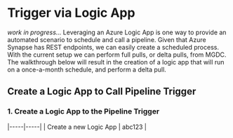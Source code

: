 # Trigger via Logic App
*work in progress...*
Leveraging an Azure Logic App is one way to provide an automated scenario to schedule and call a pipeline.  Given that Azure Synapse has REST endpoints, we can easily create a scheduled process. With the current setup we can perform full pulls, or delta pulls, from MGDC.  The walkthrough below will result in the creation of a logic app that will run on a once-a-month schedule, and perform a delta pull.
## Create a Logic App to Call Pipeline Trigger
### 1. Create a Logic App to the Pipeline Trigger
|-----|-----|
| Create a new Logic App | abc123 |